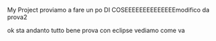 My Project
proviamo a fare
un po DI COSEEEEEEEEEEEEEEmodifico da prova2

ok sta andanto tutto bene
prova con eclipse
vediamo come va
